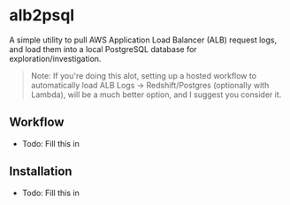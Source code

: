 # alb2psql

A simple utility to pull AWS Application Load Balancer (ALB) request logs, and load them into a local PostgreSQL database for exploration/investigation.

> Note: If you're doing this alot, setting up a hosted workflow to automatically load ALB Logs -> Redshift/Postgres (optionally with Lambda), will be a much better option, and I suggest you consider it.

## Workflow

 - Todo: Fill this in

## Installation

 - Todo: Fill this in
